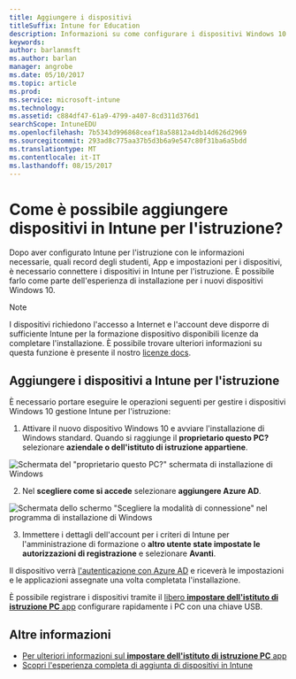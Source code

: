```yaml
---
title: Aggiungere i dispositivi
titleSuffix: Intune for Education
description: Informazioni su come configurare i dispositivi Windows 10 per Intune per l'istruzione.
keywords: 
author: barlanmsft
ms.author: barlan
manager: angrobe
ms.date: 05/10/2017
ms.topic: article
ms.prod: 
ms.service: microsoft-intune
ms.technology: 
ms.assetid: c884df47-61a9-4799-a407-8cd311d376d1
searchScope: IntuneEDU
ms.openlocfilehash: 7b5343d996868ceaf18a58812a4db14d626d2969
ms.sourcegitcommit: 293ad8c775aa37b5d3b6a9e547c80f31ba6a5bdd
ms.translationtype: MT
ms.contentlocale: it-IT
ms.lasthandoff: 08/15/2017
---
```

# <a name="how-do-i-add-devices-to-intune-for-education"></a>Come è possibile aggiungere dispositivi in Intune per l'istruzione?

Dopo aver configurato Intune per l'istruzione con le informazioni necessarie, quali record degli studenti, App e impostazioni per i dispositivi, è necessario connettere i dispositivi in Intune per l'istruzione. È possibile farlo come parte dell'esperienza di installazione per i nuovi dispositivi Windows 10.


> [!NOTE]
> I dispositivi richiedono l'accesso a Internet e l'account deve disporre di sufficiente Intune per la formazione dispositivo disponibili licenze da completare l'installazione. È possibile trovare ulteriori informazioni su questa funzione è presente il nostro [licenze docs](https://docs.microsoft.com/intune/get-started/start-with-a-paid-subscription-to-microsoft-intune-step-4).

## <a name="add-devices-to-intune-for-education"></a>Aggiungere i dispositivi a Intune per l'istruzione

È necessario portare eseguire le operazioni seguenti per gestire i dispositivi Windows 10 gestione Intune per l'istruzione:

1. Attivare il nuovo dispositivo Windows 10 e avviare l'installazione di Windows standard. Quando si raggiunge il **proprietario questo PC?** selezionare **aziendale o dell'istituto di istruzione appartiene**.

  ![Schermata del "proprietario questo PC?" schermata di installazione di Windows](./media/devices-001-who-owns-this-pc.png)

2. Nel **scegliere come si accede** selezionare **aggiungere Azure AD**.

  ![Schermata dello schermo "Scegliere la modalità di connessione" nel programma di installazione di Windows](./media/devices-002-how-you-connect-pc.png)

3. Immettere i dettagli dell'account per i criteri di Intune per l'amministrazione di formazione o **altro utente state impostate le autorizzazioni di registrazione** e selezionare **Avanti**.

Il dispositivo verrà [l'autenticazione con Azure AD](https://docs.microsoft.com/azure/active-directory/active-directory-conditional-access) e riceverà le impostazioni e le applicazioni assegnate una volta completata l'installazione.

È possibile registrare i dispositivi tramite il [libero __impostare dell'istituto di istruzione PC__ app](how-should-i-enroll-devices.md) configurare rapidamente i PC con una chiave USB. 

## <a name="find-out-more"></a>Altre informazioni
- [Per ulteriori informazioni sul **impostare dell'istituto di istruzione PC** app](https://docs.microsoft.com/education/windows/use-set-up-school-pcs-app)
- [Scopri l'esperienza completa di aggiunta di dispositivi in Intune](https://docs.microsoft.com/intune/deploy-use/enroll-devices-in-microsoft-intune)
